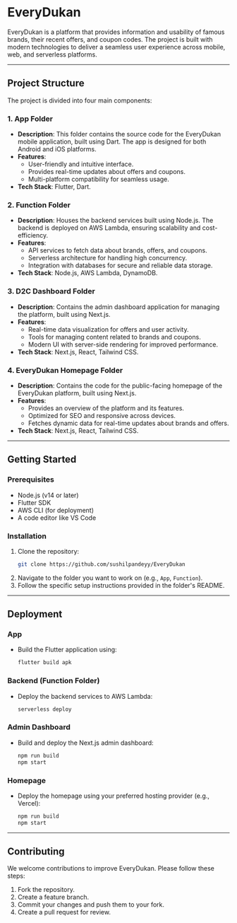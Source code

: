 # EveryDukan

EveryDukan is a platform that provides information and usability of famous brands, their recent offers, and coupon codes. The project is built with modern technologies to deliver a seamless user experience across mobile, web, and serverless platforms.

---

## Project Structure

The project is divided into four main components:

### 1. **App Folder**
   - **Description**: This folder contains the source code for the EveryDukan mobile application, built using Dart. The app is designed for both Android and iOS platforms.
   - **Features**:
     - User-friendly and intuitive interface.
     - Provides real-time updates about offers and coupons.
     - Multi-platform compatibility for seamless usage.
   - **Tech Stack**: Flutter, Dart.

### 2. **Function Folder**
   - **Description**: Houses the backend services built using Node.js. The backend is deployed on AWS Lambda, ensuring scalability and cost-efficiency.
   - **Features**:
     - API services to fetch data about brands, offers, and coupons.
     - Serverless architecture for handling high concurrency.
     - Integration with databases for secure and reliable data storage.
   - **Tech Stack**: Node.js, AWS Lambda, DynamoDB.

### 3. **D2C Dashboard Folder**
   - **Description**: Contains the admin dashboard application for managing the platform, built using Next.js.
   - **Features**:
     - Real-time data visualization for offers and user activity.
     - Tools for managing content related to brands and coupons.
     - Modern UI with server-side rendering for improved performance.
   - **Tech Stack**: Next.js, React, Tailwind CSS.

### 4. **EveryDukan Homepage Folder**
   - **Description**: Contains the code for the public-facing homepage of the EveryDukan platform, built using Next.js.
   - **Features**:
     - Provides an overview of the platform and its features.
     - Optimized for SEO and responsive across devices.
     - Fetches dynamic data for real-time updates about brands and offers.
   - **Tech Stack**: Next.js, React, Tailwind CSS.

---

## Getting Started

### Prerequisites
- Node.js (v14 or later)
- Flutter SDK
- AWS CLI (for deployment)
- A code editor like VS Code

### Installation
1. Clone the repository:
   ```bash
   git clone https://github.com/sushilpandeyy/EveryDukan
   ```
2. Navigate to the folder you want to work on (e.g., `App`, `Function`).
3. Follow the specific setup instructions provided in the folder's README.

---

## Deployment

### App
- Build the Flutter application using:
  ```bash
  flutter build apk
  ```

### Backend (Function Folder)
- Deploy the backend services to AWS Lambda:
  ```bash
  serverless deploy
  ```

### Admin Dashboard
- Build and deploy the Next.js admin dashboard:
  ```bash
  npm run build
  npm start
  ```

### Homepage
- Deploy the homepage using your preferred hosting provider (e.g., Vercel):
  ```bash
  npm run build
  npm start
  ```

---

## Contributing

We welcome contributions to improve EveryDukan. Please follow these steps:
1. Fork the repository.
2. Create a feature branch.
3. Commit your changes and push them to your fork.
4. Create a pull request for review.
 